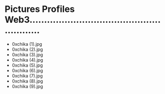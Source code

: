 # Pictures Profiles Web3.........................................................
- 0xchika (1).jpg
- 0xchika (2).jpg
- 0xchika (3).jpg
- 0xchika (4).jpg
- 0xchika (5).jpg
- 0xchika (6).jpg
- 0xchika (7).jpg
- 0xchika (8).jpg
- 0xchika (9).jpg
